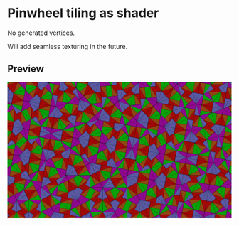 # Pinwheel tiling as shader

No generated vertices.

Will add seamless texturing in the future.

## Preview

[![color-border](readme-assets/pinwheel-tilling-color-border.png)](readme-assets/pinwheel-tilling-color-border.png)
